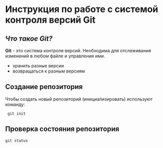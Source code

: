 # **Инструкция по работе с системой контроля версий Git**

## *Что такое Git?*

**Git** - это система контроля версий. Необходима для отслеживания изменений в любом файле и управления ими. 

* хранить разные версии
* возвращаться к разным версиям

## Создание репозитория

Чтобы создать новый репозиторий (инициализировать) используют команду:

     git init 

## Проверка состояния репозитория 

    git status

    
